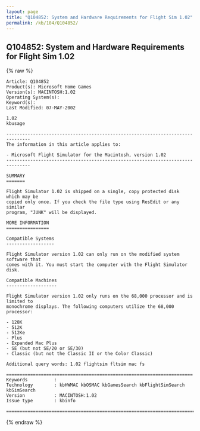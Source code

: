 ```yaml
---
layout: page
title: "Q104852: System and Hardware Requirements for Flight Sim 1.02"
permalink: /kb/104/Q104852/
---
```


## Q104852: System and Hardware Requirements for Flight Sim 1.02

{% raw %}

	Article: Q104852
	Product(s): Microsoft Home Games
	Version(s): MACINTOSH:1.02
	Operating System(s): 
	Keyword(s): 
	Last Modified: 07-MAY-2002
	
	1.02
	kbusage
	
	-------------------------------------------------------------------------------
	The information in this article applies to:
	
	- Microsoft Flight Simulator for the Macintosh, version 1.02 
	-------------------------------------------------------------------------------
	
	SUMMARY
	=======
	
	Flight Simulator 1.02 is shipped on a single, copy protected disk which may be
	copied only once. If you check the file type using ResEdit or any similar
	program, "JUNK" will be displayed.
	
	MORE INFORMATION
	================
	
	Compatible Systems
	------------------
	
	Flight Simulator version 1.02 can only run on the modified system software that
	comes with it. You must start the computer with the Flight Simulator disk.
	
	Compatible Machines
	-------------------
	
	Flight Simulator version 1.02 only runs on the 68,000 processor and is limited to
	monochrome displays. The following computers utilize the 68,000 processor:
	
	- 128K
	- 512K
	- 512Ke
	- Plus
	- Expanded Mac Plus
	- SE (but not SE/20 or SE/30)
	- Classic (but not the Classic II or the Color Classic)
	
	Additional query words: 1.02 flightsim fltsim mac fs
	
	======================================================================
	Keywords          :  
	Technology        : kbHWMAC kbOSMAC kbGamesSearch kbFlightSimSearch kbSimSearch
	Version           : MACINTOSH:1.02
	Issue type        : kbinfo
	
	=============================================================================
	

{% endraw %}
